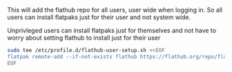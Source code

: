 This will add the flathub repo for all users, user wide when logging in. So all users can install flatpaks just for their user and not system wide.

Unprivleged users can install flatpaks just for themselves and not have to worry about setting flathub to install just for their user

```bash
sudo tee /etc/profile.d/flathub-user-setup.sh <<EOF
flatpak remote-add --if-not-exists flathub https://flathub.org/repo/flathub.flatpakrepo --user
EOF
```
